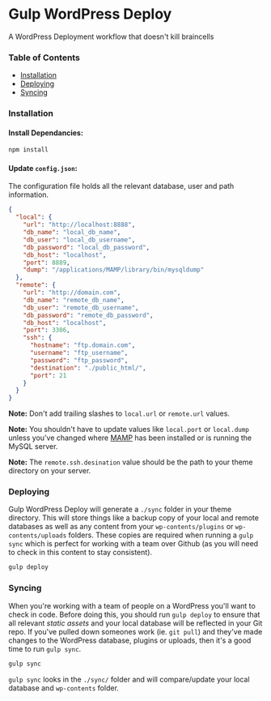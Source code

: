 
# Gulp WordPress Deploy

A WordPress Deployment workflow that doesn't kill braincells

### Table of Contents

- [Installation](#installation)
- [Deploying](#deploying)
- [Syncing](#syncing)

### Installation

#### Install Dependancies:

```bash
npm install
````

#### Update `config.json`:

The configuration file holds all the relevant database, user and path information.

```json
{
  "local": {
  	"url": "http://localhost:8888",
    "db_name": "local_db_name",
    "db_user": "local_db_username",
    "db_password": "local_db_password",
    "db_host": "localhost",
    "port": 8889,
    "dump": "/applications/MAMP/library/bin/mysqldump"
  },
  "remote": {
    "url": "http://domain.com",
    "db_name": "remote_db_name",
    "db_user": "remote_db_username",
    "db_password": "remote_db_password",
    "db_host": "localhost",
    "port": 3306,
    "ssh": {
      "hostname": "ftp.domain.com",
      "username": "ftp_username",
      "password": "ftp_password",
      "destination": "./public_html/",
      "port": 21
    }
  }
}
````

**Note:** Don't add trailing slashes to `local.url` or `remote.url` values.

**Note:** You shouldn't have to update values like `local.port` or `local.dump` unless you've changed where [MAMP]() has been installed or is running the MySQL server.

**Note:** The `remote.ssh.desination` value should be the path to your theme directory on your server.

### Deploying

Gulp WordPress Deploy will generate a `./sync` folder in your theme directory. This will store things like a backup copy of your local and remote databases as well as any content from your `wp-contents/plugins` or `wp-contents/uploads` folders. These copies are required when running a `gulp sync` which is perfect for working with a team over Github (as you will need to check in this content to stay consistent).

```bash
gulp deploy
````

### Syncing

When you're working with a team of people on a WordPress you'll want to check in code. Before doing this, you should run `gulp deploy` to ensure that all relevant *static assets* and your local database will be reflected in your Git repo. If you've pulled down someones work (ie. `git pull`) and they've made changes to the WordPress database, plugins or uploads, then it's a good time to run `gulp sync`.

```bash
gulp sync
````

`gulp sync` looks in the `./sync/` folder and will compare/update your local database and `wp-contents` folder.
